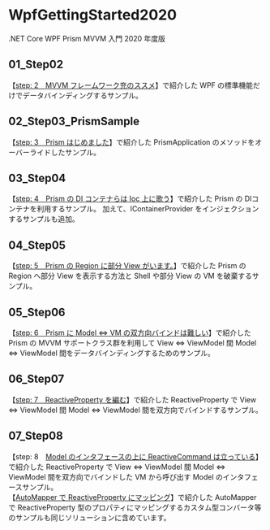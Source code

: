 # WpfGettingStarted2020
.NET Core WPF Prism MVVM 入門 2020 年度版

## 01_Step02

【[step: 2　MVVM フレームワーク充のススメ](https://elf-mission.net/programming/wpf/getting-started-2020/step02/)】で紹介した WPF の標準機能だけでデータバインディングするサンプル。

## 02_Step03_PrismSample

【[step: 3　Prism はじめました](https://elf-mission.net/programming/wpf/getting-started-2020/step03/)】で紹介した PrismApplication のメソッドをオーバーライドしたサンプル。

## 03_Step04

【[step: 4　Prism の DI コンテナらは Ioc 上に歌う](https://elf-mission.net/programming/wpf/getting-started-2020/step04/)】で紹介した Prism の DIコンテナを利用するサンプル。  加えて、IContainerProvider をインジェクションするサンプルも追加。

## 04_Step05

【[step: 5　Prism の Region に部分 View がいます。](https://elf-mission.net/programming/wpf/getting-started-2020/step05/)】で紹介した Prism の Region へ部分 View を表示する方法と Shell や部分 View の VM を破棄するサンプル。

## 05_Step06

【[step: 6　Prism に Model ⇔ VM の双方向バインドは難しい](https://elf-mission.net/programming/wpf/getting-started-2020/step06/)】で紹介した Prism の MVVM サポートクラス群を利用して View ⇔ ViewModel 間 Model ⇔ ViewModel 間をデータバインディングするためのサンプル。

## 06_Step07

【[step: 7　ReactiveProperty を編む](https://elf-mission.net/programming/wpf/getting-started-2020/step07/)】で紹介した ReactiveProperty で View ⇔ ViewModel 間 Model ⇔ ViewModel 間を双方向でバインドするサンプル。

## 07_Step08

【step: 8　[Model のインタフェースの上に ReactiveCommand は立っている](https://elf-mission.net/programming/wpf/getting-started-2020/step08/)】で紹介した ReactiveProperty で View ⇔ ViewModel 間 Model ⇔ ViewModel 間を双方向でバインドした VM から呼び出す Model のインタフェースサンプル。  
【[AutoMapper で ReactiveProperty にマッピング](https://elf-mission.net/programming/wpf/wpf-library/automapper/)】で紹介した AutoMapper で ReactiveProperty 型のプロパティにマッピングするカスタム型コンバータ等のサンプルも同じソリューションに含めています。



